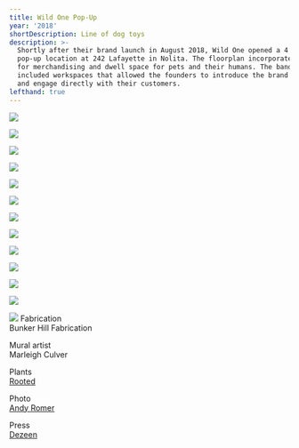 ```yaml
---
title: Wild One Pop-Up
year: '2018'
shortDescription: Line of dog toys
description: >-
  Shortly after their brand launch in August 2018, Wild One opened a 4 month
  pop-up location at 242 Lafayette in Nolita. The floorplan incorporated areas
  for merchandising and dwell space for pets and their humans. The banquette
  included workspaces that allowed the founders to introduce the brand story,
  and engage directly with their customers.
lefthand: true
---
```

![](/assets/ferrante_design_wild_one_store_001.jpg)

![](/assets/ferrante_design_wild_one_store_002.jpg)

![](/assets/ferrante_design_wild_one_store_003.jpg)

![](/assets/ferrante_design_wild_one_store_004.jpg)

![](/assets/ferrante_design_wild_one_store_005.jpg)

![](/assets/ferrante_design_wild_one_store_006.jpg)

![](/assets/ferrante_design_wild_one_store_007.jpg)

![](/assets/ferrante_design_wild_one_store_008.jpg)

![](/assets/ferrante_design_wild_one_store_009.jpg)

![](/assets/ferrante_design_wild_one_store_010.jpg)

![](/assets/ferrante_design_wild_one_store_011.jpg)

![](/assets/ferrante_design_wild_one_store_012.jpg)

![](/assets/ferrante_design_wild_one_store_013.jpg)
<span className = "markdown-division"/>
Fabrication <br/> Bunker Hill Fabrication

Mural artist <br/> Marleigh Culver

Plants <br/> [Rooted](https://rooted.nyc/)

Photo <br/> [Andy Romer](http://www.romerphoto.com/)

Press <br/> [Dezeen](https://www.dezeen.com/2018/11/01/new-york-city-pop-up-shops-design-gifts/)
